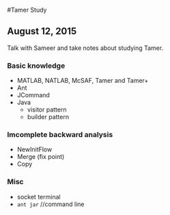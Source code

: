 #Tamer Study

## August 12, 2015
Talk with Sameer and take notes about studying Tamer.

### Basic knowledge
- MATLAB, NATLAB, McSAF, Tamer and Tamer+
- Ant
- JCommand
- Java
  * visitor pattern
  * builder pattern


### Imcomplete backward analysis
* NewInitFlow
* Merge (fix point)
* Copy

### Misc
- socket terminal
- `ant jar` //command line

